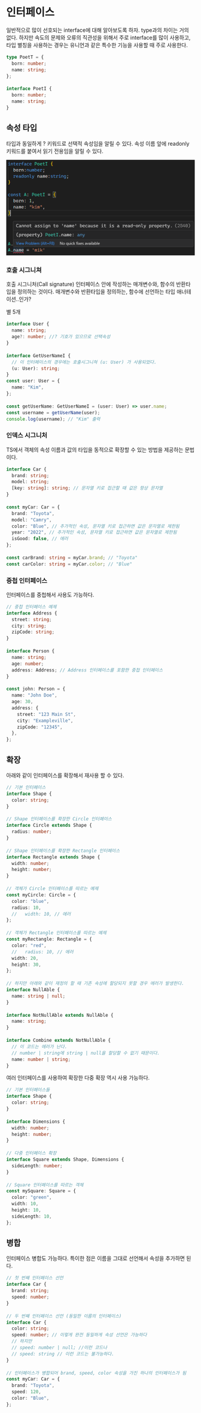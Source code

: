 # 인터페이스

일반적으로 많이 선호되는 interface에 대해 알아보도록 하자.
type과의 차이는 거의 없다. 하지만 속도의 문제와 오류의 직관성을 위해서 주로 interface를 많이 사용하고, 타입 별칭을 사용하는 경우는 유니언과 같은 특수한 기능을 사용할 때 주로 사용한다.

```ts
type PoetT = {
  born: number;
  name: string;
};

interface PoetI {
  born: number;
  name: string;
}
```

## 속성 타입

타입과 동일하게 ? 키워드로 선택적 속성임을 알릴 수 있다.
속성 이름 앞에 readonly 키워드를 붙여서 읽기 전용임을 알릴 수 있다.

![Alt text](image.png)

### 호출 시그니쳐

호출 시그니처(Call signature) 인터페이스 안에 작성하는 매개변수와, 함수의 반환타입을 정의하는 것이다. 매개변수와 반환타입을 정의하는, 함수에 선언하는 타입 애너테이션..인가?

별 5개

```ts
interface User {
  name: string;
  age?: number; //? 기호가 있으므로 선택속성
}

interface GetUserNameI {
  // 이 인터페이스의 경우에는 호출시그니쳐 (u: User) 가 사용되었다.
  (u: User): string;
}
const user: User = {
  name: "Kim",
};

const getUserName: GetUserNameI = (user: User) => user.name;
const username = getUserName(user);
console.log(username); // "Kim" 출력
```

### 인덱스 시그니처

TS에서 객체의 속성 이름과 값의 타입을 동적으로 확장할 수 있는 방법을 제공하는 문법이다.

```ts
interface Car {
  brand: string;
  model: string;
  [key: string]: string; // 문자열 키로 접근할 때 값은 항상 문자열
}

const myCar: Car = {
  brand: "Toyota",
  model: "Camry",
  color: "Blue", // 추가적인 속성, 문자열 키로 접근하면 값은 문자열로 제한됨
  year: "2022", // 추가적인 속성, 문자열 키로 접근하면 값은 문자열로 제한됨
  isGood: false, // 에러
};

const carBrand: string = myCar.brand; // "Toyota"
const carColor: string = myCar.color; // "Blue"
```

### 중첩 인터페이스

인터페이스를 중첩해서 사용도 가능하다.

```ts
// 중첩 인터페이스 예제
interface Address {
  street: string;
  city: string;
  zipCode: string;
}

interface Person {
  name: string;
  age: number;
  address: Address; // Address 인터페이스를 포함한 중첩 인터페이스
}

const john: Person = {
  name: "John Doe",
  age: 30,
  address: {
    street: "123 Main St",
    city: "Exampleville",
    zipCode: "12345",
  },
};
```

## 확장

아래와 같이 인터페이스를 확장해서 재사용 할 수 있다.

```ts
// 기본 인터페이스
interface Shape {
  color: string;
}

// Shape 인터페이스를 확장한 Circle 인터페이스
interface Circle extends Shape {
  radius: number;
}

// Shape 인터페이스를 확장한 Rectangle 인터페이스
interface Rectangle extends Shape {
  width: number;
  height: number;
}

// 객체가 Circle 인터페이스를 따르는 예제
const myCircle: Circle = {
  color: "blue",
  radius: 10,
  //   width: 10, // 에러
};

// 객체가 Rectangle 인터페이스를 따르는 예제
const myRectangle: Rectangle = {
  color: "red",
  //   radius: 10, // 에러
  width: 20,
  height: 30,
};

// 하지만 아래와 같이 재정의 할 때 기존 속성에 할당되지 못할 경우 에러가 발생한다.
interface NullAble {
  name: string | null;
}

interface NotNullAble extends NullAble {
  name: string;
}

interface Combine extends NotNullAble {
  // 이 코드는 에러가 난다.
  // number | string에 string | null을 할당할 수 없기 때문이다.
  name: number | string;
}
```

여러 인터페이스를 사용하여 확장한 다중 확장 역시 사용 가능하다.

```ts
// 기본 인터페이스들
interface Shape {
  color: string;
}

interface Dimensions {
  width: number;
  height: number;
}

// 다중 인터페이스 확장
interface Square extends Shape, Dimensions {
  sideLength: number;
}

// Square 인터페이스를 따르는 객체
const mySquare: Square = {
  color: "green",
  width: 10,
  height: 10,
  sideLength: 10,
};
```

## 병합

인터페이스 병합도 가능하다. 특이한 점은 이름을 그대로 선언해서 속성을 추가하면 된다.

```ts
// 첫 번째 인터페이스 선언
interface Car {
  brand: string;
  speed: number;
}

// 두 번째 인터페이스 선언 (동일한 이름의 인터페이스)
interface Car {
  color: string;
  speed: number; // 이렇게 완전 동일하게 속성 선언은 가능하다
  // 하지만
  // speed: number | null; //이런 코드나
  // speed: string // 이런 코드는 불가능하다.
}

// 인터페이스가 병합되어 brand, speed, color 속성을 가진 하나의 인터페이스가 됨
const myCar: Car = {
  brand: "Toyota",
  speed: 120,
  color: "Blue",
};
```
